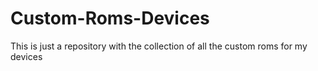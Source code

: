 # Custom-Roms-Devices
This is just a repository with the collection of all the custom roms for my devices
